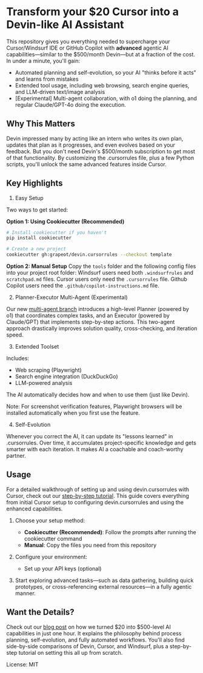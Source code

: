 # Transform your $20 Cursor into a Devin-like AI Assistant

This repository gives you everything needed to supercharge your Cursor/Windsurf IDE or GitHub Copilot with **advanced** agentic AI capabilities—similar to the $500/month Devin—but at a fraction of the cost. In under a minute, you'll gain:

- Automated planning and self-evolution, so your AI "thinks before it acts" and learns from mistakes
- Extended tool usage, including web browsing, search engine queries, and LLM-driven text/image analysis
- [Experimental] Multi-agent collaboration, with o1 doing the planning, and regular Claude/GPT-4o doing the execution.

## Why This Matters

Devin impressed many by acting like an intern who writes its own plan, updates that plan as it progresses, and even evolves based on your feedback. But you don't need Devin's $500/month subscription to get most of that functionality. By customizing the .cursorrules file, plus a few Python scripts, you'll unlock the same advanced features inside Cursor.

## Key Highlights

1. Easy Setup

Two ways to get started:

**Option 1: Using Cookiecutter (Recommended)**

```bash
# Install cookiecutter if you haven't
pip install cookiecutter

# Create a new project
cookiecutter gh:grapeot/devin.cursorrules --checkout template
```

**Option 2: Manual Setup**
Copy the `tools` folder and the following config files into your project root folder: Windsurf users need both `.windsurfrules` and `scratchpad.md` files. Cursor users only need the `.cursorrules` file. Github Copilot users need the `.github/copilot-instructions.md` file.

2. Planner-Executor Multi-Agent (Experimental)

Our new [multi-agent branch](https://github.com/grapeot/devin.cursorrules/tree/multi-agent) introduces a high-level Planner (powered by o1) that coordinates complex tasks, and an Executor (powered by Claude/GPT) that implements step-by-step actions. This two-agent approach drastically improves solution quality, cross-checking, and iteration speed.

3. Extended Toolset

Includes:

- Web scraping (Playwright)
- Search engine integration (DuckDuckGo)
- LLM-powered analysis

The AI automatically decides how and when to use them (just like Devin).

Note: For screenshot verification features, Playwright browsers will be installed automatically when you first use the feature.

4. Self-Evolution

Whenever you correct the AI, it can update its "lessons learned" in .cursorrules. Over time, it accumulates project-specific knowledge and gets smarter with each iteration. It makes AI a coachable and coach-worthy partner.

## Usage

For a detailed walkthrough of setting up and using devin.cursorrules with Cursor, check out our [step-by-step tutorial](step_by_step_tutorial.md). This guide covers everything from initial Cursor setup to configuring devin.cursorrules and using the enhanced capabilities.

1. Choose your setup method:

   - **Cookiecutter (Recommended)**: Follow the prompts after running the cookiecutter command
   - **Manual**: Copy the files you need from this repository

2. Configure your environment:

   - Set up your API keys (optional)

3. Start exploring advanced tasks—such as data gathering, building quick prototypes, or cross-referencing external resources—in a fully agentic manner.

## Want the Details?

Check out our [blog post](https://yage.ai/cursor-to-devin-en.html) on how we turned $20 into $500-level AI capabilities in just one hour. It explains the philosophy behind process planning, self-evolution, and fully automated workflows. You'll also find side-by-side comparisons of Devin, Cursor, and Windsurf, plus a step-by-step tutorial on setting this all up from scratch.

License: MIT
